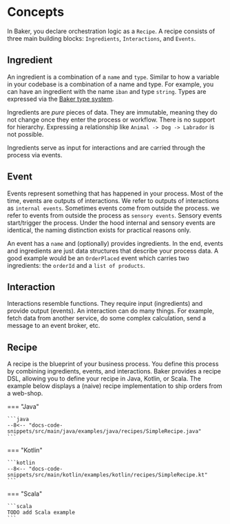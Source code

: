 # Concepts

In Baker, you declare orchestration logic as a `Recipe`. A recipe consists of three main building blocks:
`Ingredients`, `Interactions`, and `Events`. 

## Ingredient

An ingredient is a combination of a `name` and `type`. Similar to how a variable in your codebase is a combination
of a name and type. For example, you can have an ingredient with the name `iban` and type `string`. Types are expressed
via the [Baker type system](../reference/baker-types-and-values/).

Ingredients are _pure_ pieces of data. They are immutable, meaning they do not change once they enter the process or
workflow. There is no support for hierarchy. Expressing a relationship like `Animal -> Dog -> Labrador` is not possible.

Ingredients serve as input for interactions and are carried through the process via
events.

## Event

Events represent something that has happened in your process. Most of the time, events are outputs of interactions.
We refer to outputs of interactions as `internal events`. Sometimes events come from outside the process. we refer to 
events from outside the process as `sensory events`. Sensory events start/trigger the process. Under the hood internal 
and sensory events are identical, the naming distinction exists for practical reasons only.

An event has a `name` and (optionally) provides ingredients. In the end, events and ingredients are just data structures
that describe your process data. A good example would be an `OrderPlaced` event which carries two ingredients:
the `orderId` and a `list of products`.

## Interaction

Interactions resemble functions. They require input (ingredients) and provide output (events). An
interaction can do many things. For example, fetch data from another service, do some complex calculation, 
send a message to an event broker, etc.

## Recipe

A recipe is the blueprint of your business process. You define this process by combining ingredients, events, and
interactions. Baker provides a recipe DSL, allowing you to define your recipe in Java, Kotlin, or Scala. The example
below displays a (naive) recipe implementation to ship orders from a web-shop. 

=== "Java"

    ```java
    --8<-- "docs-code-snippets/src/main/java/examples/java/recipes/SimpleRecipe.java"
    ```

=== "Kotlin"

    ```kotlin
    --8<-- "docs-code-snippets/src/main/kotlin/examples/kotlin/recipes/SimpleRecipe.kt"
    ```

=== "Scala"

    ```scala
    TODO add Scala example
    ```

